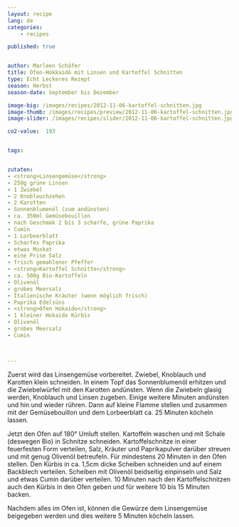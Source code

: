 ```yaml
---
layout: recipe
lang: de
categories:
    - recipes

published: true


author: Marleen Schäfer
title: Ofen-Hokkaidō mit Linsen und Kartoffel Schnitten
type: Echt Leckeres Rezept
season: Herbst
season-date: September bis Dezember

image-big: /images/recipes/2012-11-06-kartoffel-schnitten.jpg
image-thumb: /images/recipes/preview/2012-11-06-kartoffel-schnitten.jpg
image-slider: /images/recipes/slider/2012-11-06-kartoffel-schnitten.jpg

co2-value:  193


tags:


zutaten:
- <strong>Linsengemüse</strong>
- 250g grüne Linsen
- 1 Zwiebel
- 2 Knoblauchzehen
- 2 Karotten
- Sonnenblumenöl (zum andünsten)
- ca. 350ml Gemüsebouillon
- nach Geschmak 2 bis 3 scharfe, grüne Paprika
- Cumin
- 1 Lorbeerblatt
- Scharfes Paprika
- etwas Muskat
- eine Prise Salz
- frisch gemahlener Pfeffer
- <strong>Kartoffel Schnitte</strong>
- ca. 500g Bio-Kartoffeln
- Olivenöl
- grobes Meersalz
- Italienische Kräuter (wenn möglich frisch)
- Paprika Edelsüss
- <strong>Ofen Hokaido</strong>
- 1 kleiner Hokaido Kürbis
- Olivenöl
- grobes Meersalz
- Cumin



---
```


Zuerst wird das Linsengemüse vorbereitet. Zwiebel, Knoblauch und Karotten klein schneiden. In einem Topf das Sonnenblumenöl erhitzen und die Zwiebelwürfel mit den Karotten andünsten. Wenn die Zwiebeln glasig werden, Knoblauch und Linsen zugeben. Einige weitere Minuten andünsten und hin und wieder rühren. Dann auf kleine Flamme stellen und zusammen mit der Gemüsebouillon und dem Lorbeerblatt ca. 25 Minuten köcheln lassen. 

Jetzt den Ofen auf 180° Umluft stellen. Kartoffeln waschen und mit Schale (deswegen Bio) in Schnitze schneiden. Kartoffelschnitze in einer feuerfesten Form verteilen, Salz, Kräuter und Paprikapulver darüber streuen und mit genug Olivenöl betreufeln. Für mindestens 20 Minuten in den Ofen stellen. 
Den Kürbis in ca. 1,5cm dicke Scheiben schneiden und auf einem Backblech verteilen. Scheiben mit Olivenöl beidseitig einpinseln und Salz und etwas Cumin darüber verteilen. 10 Minuten nach den Kartoffelschnitzen auch den Kürbis in den Ofen geben und für weitere 10 bis 15 Minuten backen. 

Nachdem alles im Ofen ist, können die Gewürze dem Linsengemüse beigegeben werden und dies weitere 5 Minuten köcheln lassen. 

